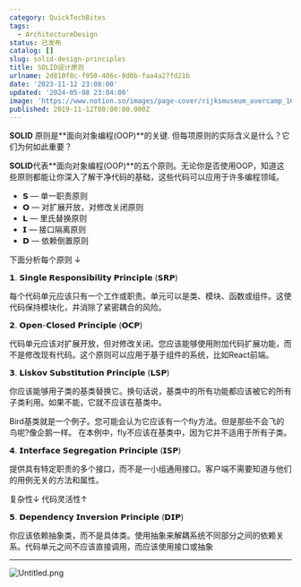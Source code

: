```yaml
---
category: QuickTechBites
tags:
  - ArchitectureDesign
status: 已发布
catalog: []
slug: solid-design-principles
title: SOLID设计原则
urlname: 2d810f8c-f950-406c-8d0b-faa4a27fd21b
date: '2023-11-12 23:08:00'
updated: '2024-05-08 23:04:00'
image: 'https://www.notion.so/images/page-cover/rijksmuseum_avercamp_1620.jpg'
published: 2019-11-12T08:00:00.000Z
---
```


**SOLID** 原则是**面向对象编程(OOP)**的关键. 但每项原则的实际含义是什么？它们为何如此重要？


**SOLID**代表**面向对象编程(OOP)**的五个原则。无论你是否使用OOP，知道这些原则都能让你深入了解干净代码的基础，这些代码可以应用于许多编程领域。

- 𝗦 — 单一职责原则
- 𝗢 — 对扩展开放，对修改关闭原则
- 𝗟 — 里氏替换原则
- 𝗜 — 接口隔离原则
- 𝗗 — 依赖倒置原则

下面分析每个原则 ↓


𝟭. 𝗦𝗶𝗻𝗴𝗹𝗲 𝗥𝗲𝘀𝗽𝗼𝗻𝘀𝗶𝗯𝗶𝗹𝗶𝘁𝘆 𝗣𝗿𝗶𝗻𝗰𝗶𝗽𝗹𝗲 (𝗦𝗥𝗣)


每个代码单元应该只有一个工作或职责。单元可以是类、模块、函数或组件。这使代码保持模块化，并消除了紧密耦合的风险。


𝟮. 𝗢𝗽𝗲𝗻-𝗖𝗹𝗼𝘀𝗲𝗱 𝗣𝗿𝗶𝗻𝗰𝗶𝗽𝗹𝗲 (𝗢𝗖𝗣)


代码单元应该对扩展开放，但对修改关闭。您应该能够使用附加代码扩展功能，而不是修改现有代码。这个原则可以应用于基于组件的系统，比如React前端。


𝟯. 𝗟𝗶𝘀𝗸𝗼𝘃 𝗦𝘂𝗯𝘀𝘁𝗶𝘁𝘂𝘁𝗶𝗼𝗻 𝗣𝗿𝗶𝗻𝗰𝗶𝗽𝗹𝗲 (𝗟𝗦𝗣)


你应该能够用子类的基类替换它。换句话说，基类中的所有功能都应该被它的所有子类利用。如果不能，它就不应该在基类中。


Bird基类就是一个例子。您可能会认为它应该有一个fly方法。但是那些不会飞的鸟呢?像企鹅一样。
在本例中，fly不应该在基类中，因为它并不适用于所有子类。


𝟰. 𝗜𝗻𝘁𝗲𝗿𝗳𝗮𝗰𝗲 𝗦𝗲𝗴𝗿𝗲𝗴𝗮𝘁𝗶𝗼𝗻 𝗣𝗿𝗶𝗻𝗰𝗶𝗽𝗹𝗲 (𝗜𝗦𝗣)


提供具有特定职责的多个接口，而不是一小组通用接口。客户端不需要知道与他们的用例无关的方法和属性。


复杂性↓
代码灵活性↑


𝟱. 𝗗𝗲𝗽𝗲𝗻𝗱𝗲𝗻𝗰𝘆 𝗜𝗻𝘃𝗲𝗿𝘀𝗶𝗼𝗻 𝗣𝗿𝗶𝗻𝗰𝗶𝗽𝗹𝗲 (𝗗𝗜𝗣)


你应该依赖抽象类，而不是具体类。使用抽象来解耦系统不同部分之间的依赖关系。代码单元之间不应该直接调用，而应该使用接口或抽象


---


![Untitled.png](https://prod-files-secure.s3.us-west-2.amazonaws.com/5d24fe63-e567-4804-86f9-9fdc62e13082/6fc4afd3-478b-4aaf-9884-0a3f8e406a71/Untitled.png?X-Amz-Algorithm=AWS4-HMAC-SHA256&X-Amz-Content-Sha256=UNSIGNED-PAYLOAD&X-Amz-Credential=ASIAZI2LB466QDMFHMXX%2F20250328%2Fus-west-2%2Fs3%2Faws4_request&X-Amz-Date=20250328T054024Z&X-Amz-Expires=3600&X-Amz-Security-Token=IQoJb3JpZ2luX2VjEO7%2F%2F%2F%2F%2F%2F%2F%2F%2F%2FwEaCXVzLXdlc3QtMiJIMEYCIQCXB7tS4f8c6twvbvIxMsSCXg%2Fv0aa9h%2FKMx6FkzzNaYgIhAOy%2Fdd3hjhObUdQH9t5yAouOg6EIHOreiLzTZpvz2lU4Kv8DCFcQABoMNjM3NDIzMTgzODA1IgwO876FZQK%2FEJi2sC0q3AMpAJcUx61ur1me2HaeY%2BM6H5%2FXUVQrAHwxN%2BLv%2FeM2d8hJmmwL5TVw%2BhdaHscGZoJQA0MyZc8xAUlLCC14dMAvVnSjGZnmM8Ep1WTc88kdgqnf0fxvAxCtGioxAN9SiQLupzEmDyeR0qRSsEGE8A33XhduiMUv4IX%2Ba6theLaAlOr%2BpLRxLYE%2FkTcl%2B8ge94GOeaEH7ci5NmYBmub6kSiGhkE%2F08wjExfOKSnya6E4fL%2Fq2SEiVNMlNZH0Ukp0gi6vZh5%2FT3uYWXP9Hy5Irz4CIlD1%2BKe1oH2AaWgorXC35JtWGHxgIZnFUy3s8F3oJG7zB8CfNleyd%2B%2F%2B%2FKKHPsyixrkzOdpdo00Ac22Oj%2FprUpdOuHusHdyFGI0caG6AtiBfdqVBN4%2F4ECTRdnEaDXbbpK3Hy%2FWalPHcNDCPpbmd3rHrUUWpgNsuH8gC0%2BxMdXgBOEcf7O%2B2QGobtsOFJzR%2ByR50RUpOTlNd1t0Lfs%2F6vMwPj2A33nBpcbSvLE21fwxjE%2FHszaVSnYciFxj96%2BQXN%2FQmVTPxfeysH43V0MjQqLVp3pjGsoR0%2Fbpdd%2BOU46uWCOt3uGo%2Bm%2B5sQ4kNZY4yxsXLCFbU1VvWtztAxRM94PestqVaIX%2BH4ObHQDDQ55i%2FBjqkAey3GBlLcfV6vR11CWXZykS6Crujb0VzNEjIyvMB%2BurLwSL74wuvnZlgLS0b6Od4GMrHhxTXmqcyanIfuWDr3gJhMN9U6ZOdbDVsI81zXpaVlGk1ouXJsMGXQ%2B4fcZwTwU3Wgg1cq%2BcAAGPKKJPNzW48L1kZQvYdwjzz6ySWQCPPOP6QsoiPk3kFzNCE1wduSghgMbALSon5PhjoGEzam9T5hudZ&X-Amz-Signature=a5cdd175f4157410505d495ec1a766ea55271eb30ac0f5d48b76e9644b2ffde3&X-Amz-SignedHeaders=host&x-id=GetObject)

